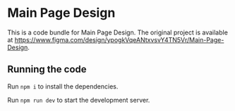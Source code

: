
  # Main Page Design

  This is a code bundle for Main Page Design. The original project is available at https://www.figma.com/design/ypogkVqeANtxvsvY4TN5Vr/Main-Page-Design.

  ## Running the code

  Run `npm i` to install the dependencies.

  Run `npm run dev` to start the development server.
  